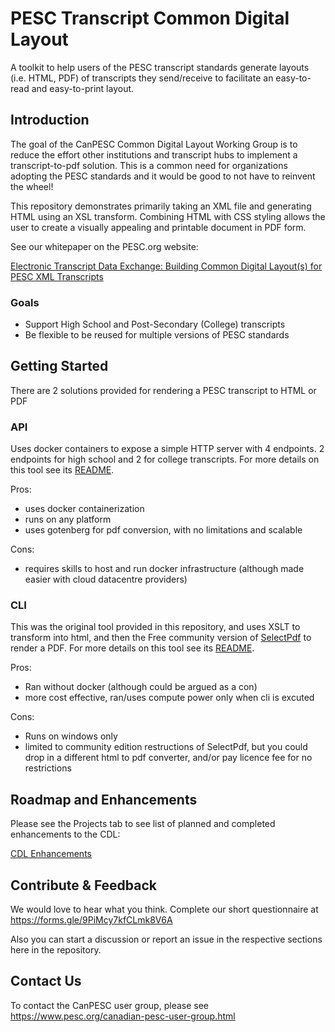 # PESC Transcript Common Digital Layout

A toolkit to help users of the PESC transcript standards generate layouts (i.e. HTML, PDF) of transcripts they send/receive to facilitate an easy-to-read and easy-to-print layout.

## Introduction

The goal of the CanPESC Common Digital Layout Working Group is to reduce the effort other institutions and transcript hubs to implement a transcript-to-pdf solution.  This is a common need for organizations adopting the PESC standards and it would be good to not have to reinvent the wheel!

This repository demonstrates primarily taking an XML file and generating HTML using an XSL transform.  Combining HTML with CSS styling allows the user to create a visually appealing and printable document in PDF form.

See our whitepaper on the PESC.org website:

[Electronic Transcript Data Exchange: Building Common Digital
Layout(s) for PESC XML Transcripts](https://nebula.wsimg.com/756901b746edc14b984e33cd7f067efd?AccessKeyId=4CF7FAE11697F99C9E6B&disposition=0&alloworigin=1)

### Goals

- Support High School and Post-Secondary (College) transcripts
- Be flexible to be reused for multiple versions of PESC standards

## Getting Started

There are 2 solutions provided for rendering a PESC transcript to HTML or PDF

### API

Uses docker containers to expose a simple HTTP server with 4 endpoints. 2 endpoints for high school and 2 for college transcripts. For more details on this tool see its [README](./src/pesctranscriptconverter-api/README.md).

Pros:
- uses docker containerization
- runs on any platform
- uses gotenberg for pdf conversion, with no limitations and scalable

Cons:
- requires skills to host and run docker infrastructure (although made easier with cloud datacentre providers)


### CLI

This was the original tool provided in this repository, and uses XSLT to transform into html, and then the Free community version of [SelectPdf](https://selectpdf.com/)
to render a PDF. For more details on this tool see its [README](./src/pesctranscriptconverter-cli/Readme.md).

Pros:
- Ran without docker (although could be argued as a con)
- more cost effective, ran/uses compute power only when cli is excuted

Cons:
- Runs on windows only
- limited to community edition restructions of SelectPdf, but you could drop in a different html to pdf converter, and/or pay licence fee for no restrictions

## Roadmap and Enhancements

Please see the Projects tab to see list of planned and completed enhancements to the CDL:

[CDL Enhancements](https://github.com/pesc/canpesc-common-digital-layout/projects/1)

## Contribute & Feedback

We would love to hear what you think. Complete our short questionnaire at <https://forms.gle/9PiMcy7kfCLmk8V6A>

Also you can start a discussion or report an issue in the respective sections here in the repository.

## Contact Us

To contact the CanPESC user group, please see <https://www.pesc.org/canadian-pesc-user-group.html>
